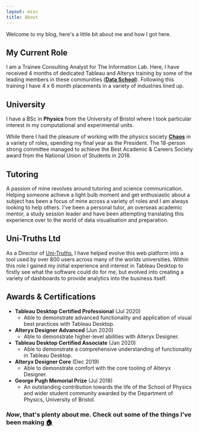 ```yaml
---
layout: misc
title: About
---
```

Welcome to my blog, here's a little bit about me and how I got here.

## My Current Role
I am a Trainee Consulting Analyst for The Information Lab. Here, I have received 4 months of dedicated Tableau and Alteryx training by some of the leading members in these communities (**[Data School](https://www.thedataschool.co.uk/)**). Following this training I have 4 x 6 month placements in a variety of industries lined up. 

## University
I have a BSc in **Physics** from the University of Bristol where I took particular interest in my computational and experimental units.

While there I had the pleasure of working with the physics society **[Chaos](https://www.bristolchaos.com)** in a variety of roles, spending my final year as the President. The 18-person strong committee managed to achieve the Best Academic & Careers Society award from the National Union of Students in 2018.

## Tutoring
A passion of mine revolves around tutoring and science communication. Helping someone achieve a light bulb moment and get enthusiastic about a subject has been a focus of mine across a variety of roles and I am always looking to help others. I've been a personal tutor, an overseas academic mentor, a study session leader and have been attempting translating this experience over to the world of data visualisation and preparation.

## Uni-Truths Ltd
As a Director of [Uni-Truths](https://www.uni-truths.com), I have helped evolve this web platform into a tool used by over 800 users across many of the worlds universities. Within this role I gained my initial experience and interest in Tableau Desktop to firstly see what the software could do for me, but evolved into creating a variety of dashboards to provide analytics into the business itself. 

## Awards & Certifications
- **Tableau Desktop Certified Professional** (Jul 2020)
    - Able to demonstrate advanced functionality and application of visual best practices with Tableau Desktop.
- **Alteryx Designer Advanced** (Jun 2020)
    - Able to demonstrate higher-level abilities with Alteryx Designer.
- **Tableau Desktop Certified Associate** (Jan 2020)
    - Able to demonstrate a comprehensive understanding of functionality in Tableau Desktop.
- **Alteryx Designer Core** (Dec 2019)
    - Able to demonstrate comfort with the core tooling of Alteryx Designer.
- **George Pugh Memorial Prize** (Jul 2018)
    - An outstanding contribution towards the life of the School of Physics and wider student community awarded by the Department of Physics, University of Bristol.

### *Now*, that's plenty about me. Check out some of the things I've been making [🏠](https://chrisvizes.github.io/)
